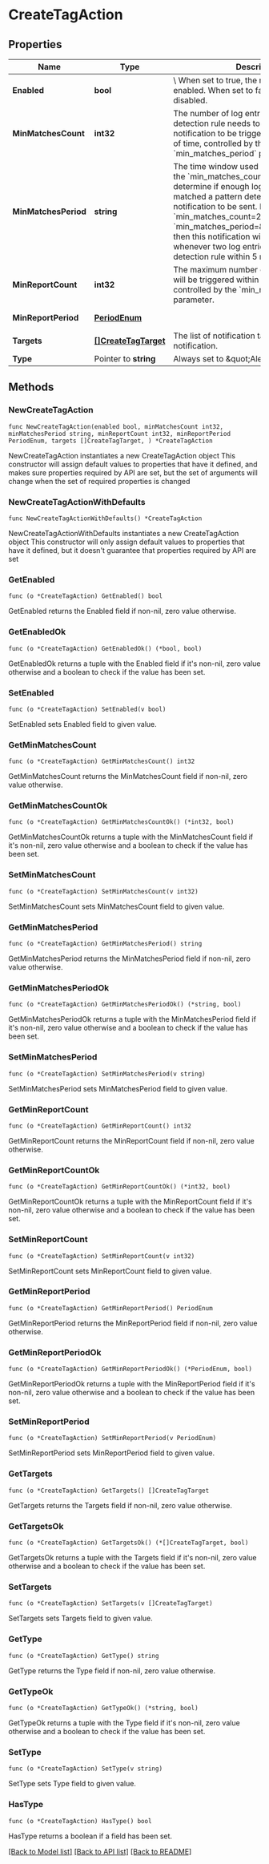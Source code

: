 # CreateTagAction

## Properties

Name | Type | Description | Notes
------------ | ------------- | ------------- | -------------
**Enabled** | **bool** | \\ When set to true, the notification is enabled. When set to false, the notification is disabled.  | 
**MinMatchesCount** | **int32** | The number of log entries that the pattern detection rule needs to match for a notification to be triggered (within a window of time, controlled by the &#x60;min_matches_period&#x60; parameter). | [default to 0]
**MinMatchesPeriod** | **string** | The time window used in combination with the &#x60;min_matches_count&#x60; parameter to determine if enough log entries have matched a pattern detection rule for an alert notification to be sent. For example, if &#x60;min_matches_count&#x3D;2&#x60;, and &#x60;min_matches_period&#x3D;\&quot;5Minute\&quot;&#x60;, then this notification will be triggered whenever two log entries match the pattern detection rule within 5 minutes. | 
**MinReportCount** | **int32** | The maximum number of notifications that will be triggered within a window of time, controlled by the &#x60;min_report_period&#x60; parameter. | [default to 1]
**MinReportPeriod** | [**PeriodEnum**](PeriodEnum.md) |  | [default to HOUR]
**Targets** | [**[]CreateTagTarget**](CreateTagTarget.md) | The list of notification targets for this notification. | 
**Type** | Pointer to **string** | Always set to \&quot;Alert\&quot;. | [optional] 

## Methods

### NewCreateTagAction

`func NewCreateTagAction(enabled bool, minMatchesCount int32, minMatchesPeriod string, minReportCount int32, minReportPeriod PeriodEnum, targets []CreateTagTarget, ) *CreateTagAction`

NewCreateTagAction instantiates a new CreateTagAction object
This constructor will assign default values to properties that have it defined,
and makes sure properties required by API are set, but the set of arguments
will change when the set of required properties is changed

### NewCreateTagActionWithDefaults

`func NewCreateTagActionWithDefaults() *CreateTagAction`

NewCreateTagActionWithDefaults instantiates a new CreateTagAction object
This constructor will only assign default values to properties that have it defined,
but it doesn't guarantee that properties required by API are set

### GetEnabled

`func (o *CreateTagAction) GetEnabled() bool`

GetEnabled returns the Enabled field if non-nil, zero value otherwise.

### GetEnabledOk

`func (o *CreateTagAction) GetEnabledOk() (*bool, bool)`

GetEnabledOk returns a tuple with the Enabled field if it's non-nil, zero value otherwise
and a boolean to check if the value has been set.

### SetEnabled

`func (o *CreateTagAction) SetEnabled(v bool)`

SetEnabled sets Enabled field to given value.


### GetMinMatchesCount

`func (o *CreateTagAction) GetMinMatchesCount() int32`

GetMinMatchesCount returns the MinMatchesCount field if non-nil, zero value otherwise.

### GetMinMatchesCountOk

`func (o *CreateTagAction) GetMinMatchesCountOk() (*int32, bool)`

GetMinMatchesCountOk returns a tuple with the MinMatchesCount field if it's non-nil, zero value otherwise
and a boolean to check if the value has been set.

### SetMinMatchesCount

`func (o *CreateTagAction) SetMinMatchesCount(v int32)`

SetMinMatchesCount sets MinMatchesCount field to given value.


### GetMinMatchesPeriod

`func (o *CreateTagAction) GetMinMatchesPeriod() string`

GetMinMatchesPeriod returns the MinMatchesPeriod field if non-nil, zero value otherwise.

### GetMinMatchesPeriodOk

`func (o *CreateTagAction) GetMinMatchesPeriodOk() (*string, bool)`

GetMinMatchesPeriodOk returns a tuple with the MinMatchesPeriod field if it's non-nil, zero value otherwise
and a boolean to check if the value has been set.

### SetMinMatchesPeriod

`func (o *CreateTagAction) SetMinMatchesPeriod(v string)`

SetMinMatchesPeriod sets MinMatchesPeriod field to given value.


### GetMinReportCount

`func (o *CreateTagAction) GetMinReportCount() int32`

GetMinReportCount returns the MinReportCount field if non-nil, zero value otherwise.

### GetMinReportCountOk

`func (o *CreateTagAction) GetMinReportCountOk() (*int32, bool)`

GetMinReportCountOk returns a tuple with the MinReportCount field if it's non-nil, zero value otherwise
and a boolean to check if the value has been set.

### SetMinReportCount

`func (o *CreateTagAction) SetMinReportCount(v int32)`

SetMinReportCount sets MinReportCount field to given value.


### GetMinReportPeriod

`func (o *CreateTagAction) GetMinReportPeriod() PeriodEnum`

GetMinReportPeriod returns the MinReportPeriod field if non-nil, zero value otherwise.

### GetMinReportPeriodOk

`func (o *CreateTagAction) GetMinReportPeriodOk() (*PeriodEnum, bool)`

GetMinReportPeriodOk returns a tuple with the MinReportPeriod field if it's non-nil, zero value otherwise
and a boolean to check if the value has been set.

### SetMinReportPeriod

`func (o *CreateTagAction) SetMinReportPeriod(v PeriodEnum)`

SetMinReportPeriod sets MinReportPeriod field to given value.


### GetTargets

`func (o *CreateTagAction) GetTargets() []CreateTagTarget`

GetTargets returns the Targets field if non-nil, zero value otherwise.

### GetTargetsOk

`func (o *CreateTagAction) GetTargetsOk() (*[]CreateTagTarget, bool)`

GetTargetsOk returns a tuple with the Targets field if it's non-nil, zero value otherwise
and a boolean to check if the value has been set.

### SetTargets

`func (o *CreateTagAction) SetTargets(v []CreateTagTarget)`

SetTargets sets Targets field to given value.


### GetType

`func (o *CreateTagAction) GetType() string`

GetType returns the Type field if non-nil, zero value otherwise.

### GetTypeOk

`func (o *CreateTagAction) GetTypeOk() (*string, bool)`

GetTypeOk returns a tuple with the Type field if it's non-nil, zero value otherwise
and a boolean to check if the value has been set.

### SetType

`func (o *CreateTagAction) SetType(v string)`

SetType sets Type field to given value.

### HasType

`func (o *CreateTagAction) HasType() bool`

HasType returns a boolean if a field has been set.


[[Back to Model list]](../README.md#documentation-for-models) [[Back to API list]](../README.md#documentation-for-api-endpoints) [[Back to README]](../README.md)



